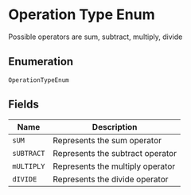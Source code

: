 
# Operation Type Enum

Possible operators are sum, subtract, multiply, divide

## Enumeration

`OperationTypeEnum`

## Fields

| Name | Description |
|  --- | --- |
| `sUM` | Represents the sum operator |
| `sUBTRACT` | Represents the subtract operator |
| `mULTIPLY` | Represents the multiply operator |
| `dIVIDE` | Represents the divide operator |

